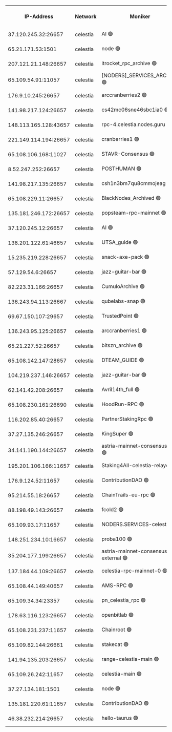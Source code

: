 


<table><tr><th>IP-Address</th><th>Network</th><th>Moniker</th><th>Latest Block Height</th><th>Earliest Block Height</th><th>Catching Up</th><th>Tx Index</th><th>Voting Power</th><th>Version</th><th>Scan Time</th></tr><tr><td>37.120.245.32:26657</td><td>celestia</td><td>AI 🟢</td><td>3573847</td><td>1</td><td>False</td><td>off</td><td>0</td><td>3.1.1</td><td>2025-01-17T03:19:02.364809723UTC</td></tr><tr><td>65.21.171.53:1501</td><td>celestia</td><td>node 🟢</td><td>3573847</td><td>1</td><td>False</td><td>on</td><td>0</td><td>3.2.0</td><td>2025-01-17T03:19:03.018327821UTC</td></tr><tr><td>207.121.21.148:26657</td><td>celestia</td><td>itrocket_rpc_archive 🟢</td><td>3573851</td><td>1</td><td>False</td><td>on</td><td>0</td><td>3.2.0</td><td>2025-01-17T03:19:23.309349145UTC</td></tr><tr><td>65.109.54.91:11057</td><td>celestia</td><td>[NODERS]_SERVICES_ARCHIVE 🟢</td><td>3573857</td><td>1</td><td>False</td><td>on</td><td>0</td><td>3.2.0</td><td>2025-01-17T03:19:54.601708512UTC</td></tr><tr><td>176.9.10.245:26657</td><td>celestia</td><td>arccranberries2 🟢</td><td>3573861</td><td>1</td><td>False</td><td>on</td><td>0</td><td>3.2.0</td><td>2025-01-17T03:20:15.715231659UTC</td></tr><tr><td>141.98.217.124:26657</td><td>celestia</td><td>cs42mc06sne46sbc1ia0 🟢</td><td>3573862</td><td>1</td><td>False</td><td>on</td><td>0</td><td>3.2.0</td><td>2025-01-17T03:20:20.655455475UTC</td></tr><tr><td>148.113.165.128:43657</td><td>celestia</td><td>rpc-4.celestia.nodes.guru 🟢</td><td>3573865</td><td>1</td><td>False</td><td>on</td><td>0</td><td>3.2.0</td><td>2025-01-17T03:20:38.120255969UTC</td></tr><tr><td>221.149.114.194:26657</td><td>celestia</td><td>cranberries1 🟢</td><td>3573866</td><td>1</td><td>False</td><td>on</td><td>0</td><td>3.2.0</td><td>2025-01-17T03:20:45.613494454UTC</td></tr><tr><td>65.108.106.168:11027</td><td>celestia</td><td>STAVR-Consensus 🟢</td><td>3573867</td><td>1</td><td>False</td><td>off</td><td>0</td><td>3.2.0</td><td>2025-01-17T03:20:48.035852655UTC</td></tr><tr><td>8.52.247.252:26657</td><td>celestia</td><td>POSTHUMAN 🟢</td><td>3572669</td><td>1</td><td>False</td><td>on</td><td>0</td><td>3.2.0</td><td>2025-01-17T03:21:34.713838778UTC</td></tr><tr><td>141.98.217.135:26657</td><td>celestia</td><td>csh1n3bm7qu8cmmojeag 🟢</td><td>3573876</td><td>1</td><td>False</td><td>on</td><td>0</td><td>3.2.0</td><td>2025-01-17T03:21:35.109130412UTC</td></tr><tr><td>65.108.229.11:26657</td><td>celestia</td><td>BlackNodes_Archived 🟢</td><td>3573877</td><td>1</td><td>False</td><td>on</td><td>0</td><td>3.1.1</td><td>2025-01-17T03:21:40.015322865UTC</td></tr><tr><td>135.181.246.172:26657</td><td>celestia</td><td>popsteam-rpc-mainnet 🟢</td><td>3573884</td><td>1</td><td>False</td><td>on</td><td>0</td><td>3.2.0</td><td>2025-01-17T03:22:16.658716122UTC</td></tr><tr><td>37.120.245.12:26657</td><td>celestia</td><td>AI 🟢</td><td>3573886</td><td>1</td><td>False</td><td>off</td><td>0</td><td>3.1.1</td><td>2025-01-17T03:22:29.362519755UTC</td></tr><tr><td>138.201.122.61:46657</td><td>celestia</td><td>UTSA_guide 🟢</td><td>3573892</td><td>1</td><td>False</td><td>on</td><td>0</td><td>3.2.0</td><td>2025-01-17T03:23:00.581606692UTC</td></tr><tr><td>15.235.219.228:26657</td><td>celestia</td><td>snack-axe-pack 🟢</td><td>3573892</td><td>1</td><td>False</td><td>off</td><td>0</td><td>3.1.1</td><td>2025-01-17T03:23:01.618515112UTC</td></tr><tr><td>57.129.54.6:26657</td><td>celestia</td><td>jazz-guitar-bar 🟢</td><td>3573894</td><td>1</td><td>False</td><td>off</td><td>0</td><td>3.1.1</td><td>2025-01-17T03:23:12.082933977UTC</td></tr><tr><td>82.223.31.166:26657</td><td>celestia</td><td>CumuloArchive 🟢</td><td>3573894</td><td>1</td><td>False</td><td>on</td><td>0</td><td>3.2.0</td><td>2025-01-17T03:23:14.550910017UTC</td></tr><tr><td>136.243.94.113:26667</td><td>celestia</td><td>qubelabs-snap 🟢</td><td>3573897</td><td>1</td><td>False</td><td>on</td><td>0</td><td>3.2.0</td><td>2025-01-17T03:23:31.586130209UTC</td></tr><tr><td>69.67.150.107:29657</td><td>celestia</td><td>TrustedPoint 🟢</td><td>3573900</td><td>1</td><td>False</td><td>on</td><td>0</td><td>3.2.0</td><td>2025-01-17T03:23:46.598499276UTC</td></tr><tr><td>136.243.95.125:26657</td><td>celestia</td><td>arccranberries1 🟢</td><td>3573908</td><td>1</td><td>False</td><td>on</td><td>0</td><td>3.2.0</td><td>2025-01-17T03:24:32.102403755UTC</td></tr><tr><td>65.21.227.52:26657</td><td>celestia</td><td>bitszn_archive 🟢</td><td>3573909</td><td>1</td><td>False</td><td>on</td><td>0</td><td>3.0.2</td><td>2025-01-17T03:24:37.961857916UTC</td></tr><tr><td>65.108.142.147:28657</td><td>celestia</td><td>DTEAM_GUIDE 🟢</td><td>3573917</td><td>1</td><td>False</td><td>on</td><td>0</td><td>3.2.0</td><td>2025-01-17T03:25:19.652768343UTC</td></tr><tr><td>104.219.237.146:26657</td><td>celestia</td><td>jazz-guitar-bar 🟢</td><td>3573919</td><td>1</td><td>False</td><td>off</td><td>0</td><td>3.1.1</td><td>2025-01-17T03:25:30.984598353UTC</td></tr><tr><td>62.141.42.208:26657</td><td>celestia</td><td>Avril14th_full 🟢</td><td>3573923</td><td>1</td><td>False</td><td>on</td><td>0</td><td>3.2.0</td><td>2025-01-17T03:25:53.770209133UTC</td></tr><tr><td>65.108.230.161:26690</td><td>celestia</td><td>HoodRun-RPC 🟢</td><td>2371494</td><td>1537165</td><td>False</td><td>off</td><td>0</td><td>1.9.0</td><td>2025-01-17T03:25:28.159988652UTC</td></tr><tr><td>116.202.85.40:26657</td><td>celestia</td><td>PartnerStakingRpc 🟢</td><td>2371494</td><td>1588231</td><td>False</td><td>on</td><td>0</td><td>1.9.0</td><td>2025-01-17T03:19:11.523665364UTC</td></tr><tr><td>37.27.135.246:26657</td><td>celestia</td><td>KingSuper 🟢</td><td>2371494</td><td>1814358</td><td>False</td><td>off</td><td>0</td><td>1.3.0</td><td>2025-01-17T03:20:03.159782821UTC</td></tr><tr><td>34.141.190.144:26657</td><td>celestia</td><td>astria-mainnet-consensus-1 🟢</td><td>3573886</td><td>2371501</td><td>False</td><td>on</td><td>0</td><td>3.2.0</td><td>2025-01-17T03:22:30.131613611UTC</td></tr><tr><td>195.201.106.166:11657</td><td>celestia</td><td>Staking4All-celestia-relayer 🟢</td><td>3573926</td><td>2399575</td><td>False</td><td>off</td><td>0</td><td>3.0.2</td><td>2025-01-17T03:26:08.038355660UTC</td></tr><tr><td>176.9.124.52:11657</td><td>celestia</td><td>ContributionDAO 🟢</td><td>3573909</td><td>2419178</td><td>False</td><td>on</td><td>0</td><td>3.1.1</td><td>2025-01-17T03:24:35.495350247UTC</td></tr><tr><td>95.214.55.18:26657</td><td>celestia</td><td>ChainTrails-eu-rpc 🟢</td><td>3573923</td><td>2832001</td><td>False</td><td>on</td><td>0</td><td>3.2.0</td><td>2025-01-17T03:25:54.172471923UTC</td></tr><tr><td>88.198.49.143:26657</td><td>celestia</td><td>fcold2 🟢</td><td>3573887</td><td>3174774</td><td>False</td><td>on</td><td>0</td><td>3.2.0</td><td>2025-01-17T03:22:34.726513831UTC</td></tr><tr><td>65.109.93.17:11657</td><td>celestia</td><td>NODERS.SERVICES-celestia 🟢</td><td>3573889</td><td>3188251</td><td>False</td><td>on</td><td>0</td><td>3.2.0</td><td>2025-01-17T03:22:44.905046507UTC</td></tr><tr><td>148.251.234.10:16657</td><td>celestia</td><td>proba100 🟢</td><td>3368357</td><td>3197687</td><td>False</td><td>off</td><td>0</td><td>3.2.0</td><td>2025-01-17T03:21:27.709074085UTC</td></tr><tr><td>35.204.177.199:26657</td><td>celestia</td><td>astria-mainnet-consensus-external 🟢</td><td>3573863</td><td>3408001</td><td>False</td><td>off</td><td>0</td><td>3.2.0</td><td>2025-01-17T03:20:27.069020705UTC</td></tr><tr><td>137.184.44.109:26657</td><td>celestia</td><td>celestia-rpc-mainnet-0 🟢</td><td>3573888</td><td>3427323</td><td>False</td><td>on</td><td>0</td><td>3.2.0</td><td>2025-01-17T03:22:44.529972211UTC</td></tr><tr><td>65.108.44.149:40657</td><td>celestia</td><td>AMS-RPC 🟢</td><td>3573886</td><td>3435274</td><td>False</td><td>on</td><td>0</td><td>3.2.0</td><td>2025-01-17T03:22:29.795009287UTC</td></tr><tr><td>65.109.34.34:23357</td><td>celestia</td><td>pn_celestia_rpc 🟢</td><td>3573883</td><td>3452922</td><td>False</td><td>on</td><td>0</td><td>3.2.0</td><td>2025-01-17T03:22:16.287908442UTC</td></tr><tr><td>178.63.116.123:26657</td><td>celestia</td><td>openbitlab 🟢</td><td>3573850</td><td>3479429</td><td>False</td><td>on</td><td>0</td><td>3.1.1</td><td>2025-01-17T03:19:16.359107921UTC</td></tr><tr><td>65.108.231.237:11657</td><td>celestia</td><td>Chainroot 🟢</td><td>3573861</td><td>3481451</td><td>False</td><td>on</td><td>0</td><td>3.2.0</td><td>2025-01-17T03:20:16.166771836UTC</td></tr><tr><td>65.109.82.144:26661</td><td>celestia</td><td>stakecat 🟢</td><td>3573889</td><td>3512001</td><td>False</td><td>on</td><td>0</td><td>3.0.2</td><td>2025-01-17T03:22:43.537090409UTC</td></tr><tr><td>141.94.135.203:26657</td><td>celestia</td><td>range-celestia-main 🟢</td><td>3573850</td><td>3531822</td><td>False</td><td>off</td><td>0</td><td>3.2.0</td><td>2025-01-17T03:19:13.919255841UTC</td></tr><tr><td>65.109.26.242:11657</td><td>celestia</td><td>celestia-main 🟢</td><td>3573895</td><td>3564850</td><td>False</td><td>on</td><td>0</td><td>3.2.0</td><td>2025-01-17T03:23:16.989251631UTC</td></tr><tr><td>37.27.134.181:1501</td><td>celestia</td><td>node 🟢</td><td>3573871</td><td>3565837</td><td>False</td><td>off</td><td>0</td><td>3.0.2</td><td>2025-01-17T03:21:09.085644300UTC</td></tr><tr><td>135.181.220.61:11657</td><td>celestia</td><td>ContributionDAO 🟢</td><td>3573876</td><td>3572949</td><td>False</td><td>off</td><td>0</td><td>3.1.1</td><td>2025-01-17T03:21:37.564079731UTC</td></tr><tr><td>46.38.232.214:26657</td><td>celestia</td><td>hello-taurus 🟢</td><td>3573847</td><td>3573528</td><td>False</td><td>off</td><td>0</td><td>3.2.0</td><td>2025-01-17T03:19:02.628167085UTC</td></tr></table>